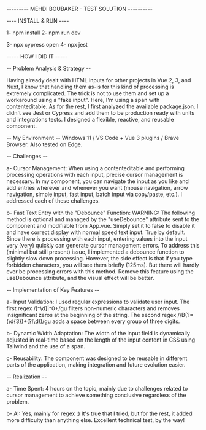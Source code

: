 --------- MEHDI BOUBAKER - TEST SOLUTION ----------

---- INSTALL & RUN ----

1- npm install
2- npm run dev

3- npx cypress open
4- npx jest

----- HOW I DID IT -----

-- Problem Analysis & Strategy --

Having already dealt with HTML inputs for other projects in Vue 2, 3, and Nuxt, I know that handling them as-is for this kind of processing is extremely complicated. The trick is not to use them and set up a workaround using a "fake input". Here, I'm using a span with contenteditable.
As for the rest, I first analyzed the available package.json. 
I didn't see Jest or Cypress and add them to be production ready with units and integrations tests.
I designed a flexible, reactive, and reusable component.

-- My Environment --
Windows 11 / VS Code + Vue 3 plugins / Brave Browser. Also tested on Edge.

-- Challenges --

a- Cursor Management:
When using a contenteditable and performing processing operations with each input, precise cursor management is necessary. In my component, you can navigate the input as you like and add entries wherever and whenever you want (mouse navigation, arrow navigation, simple input, fast input, batch input via copy/paste, etc.). I addressed each of these challenges.

b- Fast Text Entry with the "Debounce" Function:
WARNING: The following method is optional and managed by the "useDebounce" attribute sent to the component and modifiable from App.vue. Simply set it to false to disable it and have correct display with normal speed text input. True by default.
Since there is processing with each input, entering values into the input very (very) quickly can generate cursor management errors. To address this (minimal but still present) issue, I implemented a debounce function to slightly slow down processing. However, the side effect is that if you type forbidden characters, you will see them briefly (125ms). But there will hardly ever be processing errors with this method. Remove this feature using the useDebounce attribute, and the visual effect will be better.

-- Implementation of Key Features --

a- Input Validation: I used regular expressions to validate user input. The first regex /[^\d]|^0+/gu filters non-numeric characters and removes insignificant zeros at the beginning of the string. The second regex /\B(?=(\d{3})+(?!\d))/gu adds a space between every group of three digits.

b- Dynamic Width Adaptation: The width of the input field is dynamically adjusted in real-time based on the length of the input content in CSS using Tailwind and the use of a span.

c- Reusability: The component was designed to be reusable in different parts of the application, making integration and future evolution easier.

-- Realization --

a- Time Spent: 4 hours on the topic, mainly due to challenges related to cursor management to achieve something conclusive regardless of the problem.

b- AI: Yes, mainly for regex :) It's true that I tried, but for the rest, it added more difficulty than anything else. Excellent technical test, by the way!
